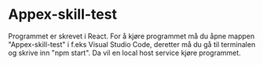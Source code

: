 # Appex-skill-test

Programmet er skrevet i React. For å kjøre programmet må du åpne mappen "Appex-skill-test" i f.eks Visual Studio Code, deretter må du gå til terminalen og skrive inn "npm start". Da vil en local host service kjøre programmet. 
